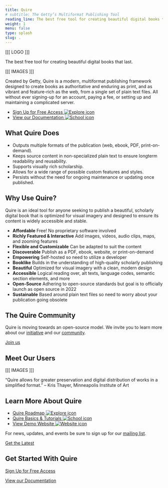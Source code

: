 ```yaml
---
title: Quire
# subtitle: The Getty’s Multiformat Publishing Tool
reading_line: The best free tool for creating beautiful digital books that last.
weight: 1
menu: false
type: splash
slug: .
---
```


[[[ LOGO ]]]

The best free tool for creating beautiful digital books that last.

[[[ IMAGES ]]]

Created by Getty, Quire is a modern, multiformat publishing framework designed to create books as authoritative and enduring as print, and as vibrant and feature-rich as the web, from a single set of plain text files. All without ever signing-up for an account, paying a fee, or setting up and maintaining a complicated server.

<div class="feature-cards">

- [Sign Up for Free Access ![Explore icon](/img/icons/baseline_explore_white_48dp.png) ](#)
- [View our Documentation ![School icon](/img/icons/baseline_school_white_48dp.png)](#)

</div>

## What Quire Does

- Outputs multiple formats of the publication (web, ebook, PDF, print-on-demand).
- Keeps source content in non-specialized plain text to ensure longterm readability and reusability.
- Supports visually rich scholarship.
- Allows for a wide range of possible custom features and styles.
- Persists without the need for ongoing maintenance or updating once published.

## Why Use Quire?

Quire is an ideal tool for anyone seeking to publish a beautiful, scholarly digital book that is optimized for visual imagery and designed to ensure its content is widely accessible and stable.

<div class="feature-list">

- **Affordable** Free! No proprietary software involved
- **Richly Featured & Interactive** Add images, videos, audio clips, maps, and zooming features
- **Flexible and Customizable** Can be adapted to suit the content
- **Discoverable** Publish as a PDF, ebook, website, or print-on-demand
- **Empowering** Self-hosted so need to utilize a developer
- **Booklike** Builds in the understanding of high-quality scholarly publishing
- **Beautiful** Optimized for visual imagery with a clean, modern design
- **Accessible** Logical reading over, alt texts, language codes, semantic section elements, and more
- **Open-Source** Adhering to open-source standards but goal is to officially launch as open source in 2022
- **Sustainable** Based around plain text files so need to worry about your publication going obsolete

</div>

<div class="block">

## The Quire Community

Quire is moving towards an open-source model.
We invite you to learn more about our [initiative](https://quire/getty.edu/about) and our [community](https://quire/getty.edu/community).

<div class="action-button">

[Join us](https://quire/getty.edu/community)

</div>

</div>

## Meet Our Users

[[[ IMAGES ]]]

“Quire allows for greater preservation and digital distribution of works in a simplified format.” – Kris Thayer, Minneapolis Institute of Art

<div class="feature-cards">

## Learn More About Quire

- [Quire Roadmap ![Explore icon](/img/icons/baseline_explore_white_48dp.png) ](#)
- [Quire Basics & Tutorials ![School icon](/img/icons/baseline_school_white_48dp.png)](#)
- [View Demo Website ![Website icon](/img/icons/baseline_domain_verification_white_48dp.png)](#)

</div>

<div class="block">

For news, updates, and events be sure to sign up for our [mailing list](#).

<div class="action-button">

[Get the Latest](#y)

</div>

</div>


## Get Started With Quire

<div class="action-button">

[Sign Up for Free Access](#)

[View our Documentation](#)

</div>
